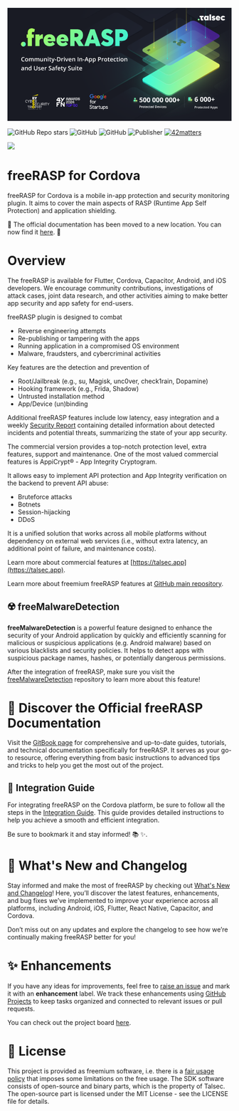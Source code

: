 ![FreeRasp](https://raw.githubusercontent.com/talsec/Free-RASP-Community/master/visuals/freeRASP.png)

![GitHub Repo stars](https://img.shields.io/github/stars/talsec/Free-RASP-Community?color=green) ![GitHub](https://img.shields.io/github/license/talsec/Free-RASP-Community) ![GitHub](https://img.shields.io/github/last-commit/talsec/Free-RASP-Community) ![Publisher](https://img.shields.io/pub/publisher/freerasp) [![42matters](https://42matters.com/badges/sdk-installations/talsec)](https://42matters.com/sdks/android/talsec)

[<img src="https://assets.42matters.com/badges/2024/04/rising-star.svg?m=04" width="100"/>](https://42matters.com/sdks/android/talsec)

# freeRASP for Cordova

freeRASP for Cordova is a mobile in-app protection and security monitoring plugin. It aims to cover the main aspects of RASP (Runtime App Self Protection) and application shielding.

:loudspeaker: The official documentation has been moved to a new location. You can now find it [here](https://docs.talsec.app/docs-and-articles-portal). :loudspeaker:

# Overview

The freeRASP is available for Flutter, Cordova, Capacitor, Android, and iOS developers. We encourage community contributions, investigations of attack cases, joint data research, and other activities aiming to make better app security and app safety for end-users.

freeRASP plugin is designed to combat

-   Reverse engineering attempts
-   Re-publishing or tampering with the apps
-   Running application in a compromised OS environment
-   Malware, fraudsters, and cybercriminal activities

Key features are the detection and prevention of

-   Root/Jailbreak (e.g., su, Magisk, unc0ver, check1rain, Dopamine)
-   Hooking framework (e.g., Frida, Shadow)
-   Untrusted installation method
-   App/Device (un)binding

Additional freeRASP features include low latency, easy integration and a weekly [Security Report](https://docs.talsec.app/freerasp/security-report) containing detailed information about detected incidents and potential threats, summarizing the state of your app security.

The commercial version provides a top-notch protection level, extra features, support and maintenance. One of the most valued commercial features is AppiCrypt® - App Integrity Cryptogram.

It allows easy to implement API protection and App Integrity verification on the backend to prevent API abuse:

-   Bruteforce attacks
-   Botnets
-   Session-hijacking
-   DDoS

It is a unified solution that works across all mobile platforms without dependency on external web services (i.e., without extra latency, an additional point of failure, and maintenance costs).

Learn more about commercial features at [https://talsec.app](https://talsec.app).

Learn more about freemium freeRASP features at [GitHub main repository](https://github.com/talsec/Free-RASP-Community).

## :radioactive: freeMalwareDetection
**freeMalwareDetection** is a powerful feature designed to enhance the security of your Android application by quickly and efficiently scanning for malicious or suspicious applications (e.g. Android malware) based on various blacklists and security policies. It helps to detect apps with suspicious package names, hashes, or potentially dangerous permissions.

After the integration of freeRASP, make sure you visit the [freeMalwareDetection](https://docs.talsec.app/freemalwaredetection) repository to learn more about this feature!

# :book: Discover the Official freeRASP Documentation

Visit the [GitBook page](https://docs.talsec.app/freerasp) for comprehensive and up-to-date guides, tutorials, and technical documentation specifically for freeRASP. It serves as your go-to resource, offering everything from basic instructions to advanced tips and tricks to help you get the most out of the project.

## :link: Integration Guide

For integrating freeRASP on the Cordova platform, be sure to follow all the steps in the [Integration Guide](https://docs.talsec.app/freerasp/integration). This guide provides detailed instructions to help you achieve a smooth and efficient integration.

Be sure to bookmark it and stay informed! :books: :sparkles:.

# :rocket: What's New and Changelog

Stay informed and make the most of freeRASP by checking out [What's New and Changelog](https://docs.talsec.app/freerasp/whats-new-and-changelog)! Here, you’ll discover the latest features, enhancements, and bug fixes we’ve implemented to improve your experience across all platforms, including Android, iOS, Flutter, React Native, Capacitor, and Cordova.

Don’t miss out on any updates and explore the changelog to see how we’re continually making freeRASP better for you!

# :sparkles: Enhancements

If you have any ideas for improvements, feel free to [raise an issue](https://github.com/talsec/Free-RASP-Cordova/issues) and mark it with an **enhancement** label. We track these enhancements using [GitHub Projects](https://docs.github.com/en/issues/planning-and-tracking-with-projects/learning-about-projects/about-projects) to keep tasks organized and connected to relevant issues or pull requests.

You can check out the project board [here](https://github.com/orgs/talsec/projects/2).

# :page_facing_up: License

This project is provided as freemium software, i.e. there is a [fair usage policy](https://docs.talsec.app/freerasp/features-and-pricing-plans#plans-comparison) that imposes some limitations on the free usage. The SDK software consists of open-source and binary parts, which is the property of Talsec. The open-source part is licensed under the MIT License - see the LICENSE file for details.